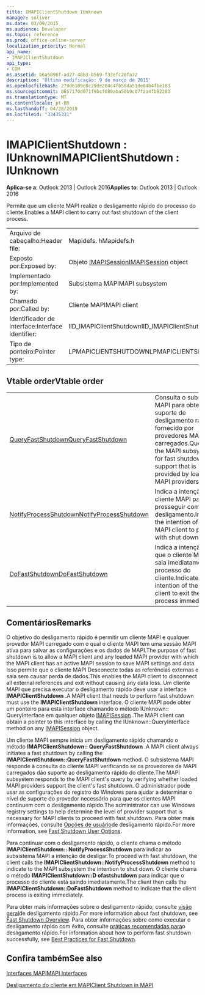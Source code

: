 ```yaml
---
title: IMAPIClientShutdown IUnknown
manager: soliver
ms.date: 03/09/2015
ms.audience: Developer
ms.topic: reference
ms.prod: office-online-server
localization_priority: Normal
api_name:
- IMAPIClientShutdown
api_type:
- COM
ms.assetid: b6a5096f-ad27-48b3-b569-f33efc20fa72
description: 'Última modificação: 9 de março de 2015'
ms.openlocfilehash: 279d6109e8c29de204c4fb58da51de84b4fbe183
ms.sourcegitcommit: 8657170d071f9bcf680aba50b9c07f2a4fb82283
ms.translationtype: MT
ms.contentlocale: pt-BR
ms.lasthandoff: 04/28/2019
ms.locfileid: "33435331"
---
```

# <a name="imapiclientshutdown--iunknown"></a><span data-ttu-id="faa8c-103">IMAPIClientShutdown : IUnknown</span><span class="sxs-lookup"><span data-stu-id="faa8c-103">IMAPIClientShutdown : IUnknown</span></span>

  
  
<span data-ttu-id="faa8c-104">**Aplica-se a**: Outlook 2013 | Outlook 2016</span><span class="sxs-lookup"><span data-stu-id="faa8c-104">**Applies to**: Outlook 2013 | Outlook 2016</span></span> 
  
<span data-ttu-id="faa8c-105">Permite que um cliente MAPI realize o desligamento rápido do processo do cliente.</span><span class="sxs-lookup"><span data-stu-id="faa8c-105">Enables a MAPI client to carry out fast shutdown of the client process.</span></span> 
  
|||
|:-----|:-----|
|<span data-ttu-id="faa8c-106">Arquivo de cabeçalho:</span><span class="sxs-lookup"><span data-stu-id="faa8c-106">Header file:</span></span>  <br/> |<span data-ttu-id="faa8c-107">Mapidefs. h</span><span class="sxs-lookup"><span data-stu-id="faa8c-107">Mapidefs.h</span></span>  <br/> |
|<span data-ttu-id="faa8c-108">Exposto por:</span><span class="sxs-lookup"><span data-stu-id="faa8c-108">Exposed by:</span></span>  <br/> |<span data-ttu-id="faa8c-109">Objeto [IMAPISession](imapisessioniunknown.md)</span><span class="sxs-lookup"><span data-stu-id="faa8c-109">[IMAPISession](imapisessioniunknown.md) object</span></span>  <br/> |
|<span data-ttu-id="faa8c-110">Implementado por:</span><span class="sxs-lookup"><span data-stu-id="faa8c-110">Implemented by:</span></span>  <br/> |<span data-ttu-id="faa8c-111">Subsistema MAPI</span><span class="sxs-lookup"><span data-stu-id="faa8c-111">MAPI subsystem</span></span>  <br/> |
|<span data-ttu-id="faa8c-112">Chamado por:</span><span class="sxs-lookup"><span data-stu-id="faa8c-112">Called by:</span></span>  <br/> |<span data-ttu-id="faa8c-113">Cliente MAPI</span><span class="sxs-lookup"><span data-stu-id="faa8c-113">MAPI client</span></span>  <br/> |
|<span data-ttu-id="faa8c-114">Identificador de interface:</span><span class="sxs-lookup"><span data-stu-id="faa8c-114">Interface identifier:</span></span>  <br/> |<span data-ttu-id="faa8c-115">IID_IMAPIClientShutdown</span><span class="sxs-lookup"><span data-stu-id="faa8c-115">IID_IMAPIClientShutdown</span></span>  <br/> |
|<span data-ttu-id="faa8c-116">Tipo de ponteiro:</span><span class="sxs-lookup"><span data-stu-id="faa8c-116">Pointer type:</span></span>  <br/> |<span data-ttu-id="faa8c-117">LPMAPICLIENTSHUTDOWN</span><span class="sxs-lookup"><span data-stu-id="faa8c-117">LPMAPICLIENTSHUTDOWN</span></span>  <br/> |
   
## <a name="vtable-order"></a><span data-ttu-id="faa8c-118">Vtable order</span><span class="sxs-lookup"><span data-stu-id="faa8c-118">Vtable order</span></span>

|||
|:-----|:-----|
|[<span data-ttu-id="faa8c-119">QueryFastShutdown</span><span class="sxs-lookup"><span data-stu-id="faa8c-119">QueryFastShutdown</span></span>](imapiclientshutdown-queryfastshutdown.md) <br/> |<span data-ttu-id="faa8c-120">Consulta o subsistema MAPI para obter suporte de desligamento rápido fornecido por provedores MAPI carregados.</span><span class="sxs-lookup"><span data-stu-id="faa8c-120">Queries the MAPI subsystem for fast shutdown support that is provided by loaded MAPI providers.</span></span>  <br/> |
|[<span data-ttu-id="faa8c-121">NotifyProcessShutdown</span><span class="sxs-lookup"><span data-stu-id="faa8c-121">NotifyProcessShutdown</span></span>](imapiclientshutdown-notifyprocessshutdown.md) <br/> |<span data-ttu-id="faa8c-122">Indica a intenção do cliente MAPI para prosseguir com o desligamento.</span><span class="sxs-lookup"><span data-stu-id="faa8c-122">Indicates the intention of the MAPI client to proceed with shut down.</span></span>  <br/> |
|[<span data-ttu-id="faa8c-123">DoFastShutdown</span><span class="sxs-lookup"><span data-stu-id="faa8c-123">DoFastShutdown</span></span>](imapiclientshutdown-dofastshutdown.md) <br/> |<span data-ttu-id="faa8c-124">Indica a intenção de que o cliente MAPI saia imediatamente do processo do cliente.</span><span class="sxs-lookup"><span data-stu-id="faa8c-124">Indicates the intention of the MAPI client to exit the client process immediately.</span></span>  <br/> |
   
## <a name="remarks"></a><span data-ttu-id="faa8c-125">Comentários</span><span class="sxs-lookup"><span data-stu-id="faa8c-125">Remarks</span></span>

<span data-ttu-id="faa8c-126">O objetivo do desligamento rápido é permitir um cliente MAPI e qualquer provedor MAPI carregado com o qual o cliente MAPI tem uma sessão MAPI ativa para salvar as configurações e os dados de MAPI.</span><span class="sxs-lookup"><span data-stu-id="faa8c-126">The purpose of fast shutdown is to allow a MAPI client and any loaded MAPI provider with which the MAPI client has an active MAPI session to save MAPI settings and data.</span></span> <span data-ttu-id="faa8c-127">Isso permite que o cliente MAPI Desconecte todas as referências externas e saia sem causar perda de dados.</span><span class="sxs-lookup"><span data-stu-id="faa8c-127">This enables the MAPI client to disconnect all external references and exit without causing any data loss.</span></span> <span data-ttu-id="faa8c-128">Um cliente MAPI que precisa executar o desligamento rápido deve usar a interface **IMAPIClientShutdown** .</span><span class="sxs-lookup"><span data-stu-id="faa8c-128">A MAPI client that needs to perform fast shutdown must use the **IMAPIClientShutdown** interface.</span></span> <span data-ttu-id="faa8c-129">O cliente MAPI pode obter um ponteiro para esta interface chamando o método IUnknown:: QueryInterface em qualquer objeto [IMAPISession](imapisessioniunknown.md) .</span><span class="sxs-lookup"><span data-stu-id="faa8c-129">The MAPI client can obtain a pointer to this interface by calling the IUnknown::QueryInterface method on any [IMAPISession](imapisessioniunknown.md) object.</span></span> 
  
<span data-ttu-id="faa8c-130">Um cliente MAPI sempre inicia um desligamento rápido chamando o método **IMAPIClientShutdown:: QueryFastShutdown** .</span><span class="sxs-lookup"><span data-stu-id="faa8c-130">A MAPI client always initiates a fast shutdown by calling the **IMAPIClientShutdown::QueryFastShutdown** method.</span></span> <span data-ttu-id="faa8c-131">O subsistema MAPI responde à consulta do cliente MAPI verificando se os provedores de MAPI carregados dão suporte ao desligamento rápido do cliente.</span><span class="sxs-lookup"><span data-stu-id="faa8c-131">The MAPI subsystem responds to the MAPI client's query by verifying whether loaded MAPI providers support the client's fast shutdown.</span></span> <span data-ttu-id="faa8c-132">O administrador pode usar as configurações do registro do Windows para ajudar a determinar o nível de suporte do provedor necessário para que os clientes MAPI continuem com o desligamento rápido.</span><span class="sxs-lookup"><span data-stu-id="faa8c-132">The administrator can use Windows registry settings to help determine the level of provider support that is necessary for MAPI clients to proceed with fast shutdown.</span></span> <span data-ttu-id="faa8c-133">Para obter mais informações, consulte [Opções de usuário](fast-shutdown-user-options.md)de desligamento rápido.</span><span class="sxs-lookup"><span data-stu-id="faa8c-133">For more information, see [Fast Shutdown User Options](fast-shutdown-user-options.md).</span></span>
  
<span data-ttu-id="faa8c-134">Para continuar com o desligamento rápido, o cliente chama o método **IMAPIClientShutdown:: NotifyProcessShutdown** para indicar ao subsistema MAPI a intenção de desligar.</span><span class="sxs-lookup"><span data-stu-id="faa8c-134">To proceed with fast shutdown, the client calls the **IMAPIClientShutdown::NotifyProcessShutdown** method to indicate to the MAPI subsystem the intention to shut down.</span></span> <span data-ttu-id="faa8c-135">O cliente chama o método **IMAPIClientShutdown::D ofastshutdown** para indicar que o processo do cliente está saindo imediatamente.</span><span class="sxs-lookup"><span data-stu-id="faa8c-135">The client then calls the **IMAPIClientShutdown::DoFastShutdown** method to indicate that the client process is exiting immediately.</span></span> 
  
<span data-ttu-id="faa8c-136">Para obter mais informações sobre o desligamento rápido, consulte [visão geral](fast-shutdown-overview.md)de desligamento rápido.</span><span class="sxs-lookup"><span data-stu-id="faa8c-136">For more information about fast shutdown, see [Fast Shutdown Overview](fast-shutdown-overview.md).</span></span> <span data-ttu-id="faa8c-137">Para obter informações sobre como executar o desligamento rápido com êxito, consulte [práticas recomendadas para](best-practices-for-fast-shutdown.md)o desligamento rápido.</span><span class="sxs-lookup"><span data-stu-id="faa8c-137">For information about how to perform fast shutdown successfully, see [Best Practices for Fast Shutdown](best-practices-for-fast-shutdown.md).</span></span>
  
## <a name="see-also"></a><span data-ttu-id="faa8c-138">Confira também</span><span class="sxs-lookup"><span data-stu-id="faa8c-138">See also</span></span>



[<span data-ttu-id="faa8c-139">Interfaces MAPI</span><span class="sxs-lookup"><span data-stu-id="faa8c-139">MAPI Interfaces</span></span>](mapi-interfaces.md)
  
[<span data-ttu-id="faa8c-140">Desligamento do cliente em MAPI</span><span class="sxs-lookup"><span data-stu-id="faa8c-140">Client Shutdown in MAPI</span></span>](client-shutdown-in-mapi.md)

